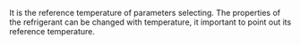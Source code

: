 It is the reference temperature of parameters selecting. The properties of the refrigerant can be changed with temperature, it important to point out its reference temperature.
